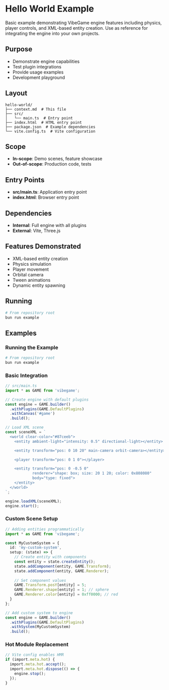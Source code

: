 # Hello World Example

<!-- LLM:OVERVIEW -->
Basic example demonstrating VibeGame engine features including physics, player controls, and XML-based entity creation. Use as reference for integrating the engine into your own projects.
<!-- /LLM:OVERVIEW -->

## Purpose

- Demonstrate engine capabilities
- Test plugin integrations
- Provide usage examples
- Development playground

## Layout

```
hello-world/
├── context.md  # This file
├── src/
│   └── main.ts  # Entry point
├── index.html  # HTML entry point
├── package.json  # Example dependencies
└── vite.config.ts  # Vite configuration
```

## Scope

- **In-scope**: Demo scenes, feature showcase
- **Out-of-scope**: Production code, tests

## Entry Points

- **src/main.ts**: Application entry point
- **index.html**: Browser entry point

## Dependencies

- **Internal**: Full engine with all plugins
- **External**: Vite, Three.js

## Features Demonstrated

- XML-based entity creation
- Physics simulation
- Player movement
- Orbital camera
- Tween animations
- Dynamic entity spawning

## Running

```bash
# From repository root
bun run example
```

<!-- LLM:EXAMPLES -->
## Examples

### Running the Example

```bash
# From repository root
bun run example
```

### Basic Integration

```typescript
// src/main.ts
import * as GAME from 'vibegame';

// Create engine with default plugins
const engine = GAME.builder()
  .withPlugins(GAME.DefaultPlugins)
  .withCanvas('#game')
  .build();

// Load XML scene
const sceneXML = `
  <world clear-color="#87ceeb">
    <entity ambient-light="intensity: 0.5" directional-light></entity>

    <entity transform="pos: 0 10 20" main-camera orbit-camera></entity>

    <player transform="pos: 0 1 0"></player>

    <entity transform="pos: 0 -0.5 0"
            renderer="shape: box; size: 20 1 20; color: 0x808080"
            body="type: fixed">
    </entity>
  </world>
`;

engine.loadXML(sceneXML);
engine.start();
```

### Custom Scene Setup

```typescript
// Adding entities programmatically
import * as GAME from 'vibegame';

const MyCustomSystem = {
  id: 'my-custom-system',
  setup: (state) => {
    // Create entity with components
    const entity = state.createEntity();
    state.addComponent(entity, GAME.Transform);
    state.addComponent(entity, GAME.Renderer);
    
    // Set component values
    GAME.Transform.posY[entity] = 5;
    GAME.Renderer.shape[entity] = 1; // sphere
    GAME.Renderer.color[entity] = 0xff0000; // red
  }
};

// Add custom system to engine
const engine = GAME.builder()
  .withPlugins(GAME.DefaultPlugins)
  .withSystem(MyCustomSystem)
  .build();
```

### Hot Module Replacement

```typescript
// Vite config enables HMR
if (import.meta.hot) {
  import.meta.hot.accept();
  import.meta.hot.dispose(() => {
    engine.stop();
  });
}
```
<!-- /LLM:EXAMPLES -->

